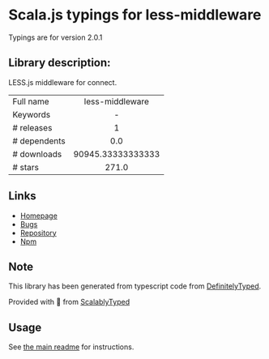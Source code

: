 
# Scala.js typings for less-middleware

Typings are for version 2.0.1

## Library description:
LESS.js middleware for connect.

|                    |                 |
| ------------------ | :-------------: |
| Full name          | less-middleware |
| Keywords           | - |
| # releases         | 1 |
| # dependents       | 0.0 |
| # downloads        | 90945.33333333333 |
| # stars            | 271.0 |

## Links
- [Homepage](https://github.com/emberfeather/less.js-middleware#readme)
- [Bugs](https://github.com/emberfeather/less.js-middleware/issues)
- [Repository](https://github.com/emberfeather/less.js-middleware)
- [Npm](https://www.npmjs.com/package/less-middleware)
    


## Note
This library has been generated from typescript code from [DefinitelyTyped](https://definitelytyped.org).

Provided with :purple_heart: from [ScalablyTyped](https://github.com/oyvindberg/ScalablyTyped)

## Usage
See [the main readme](../../readme.md) for instructions.


